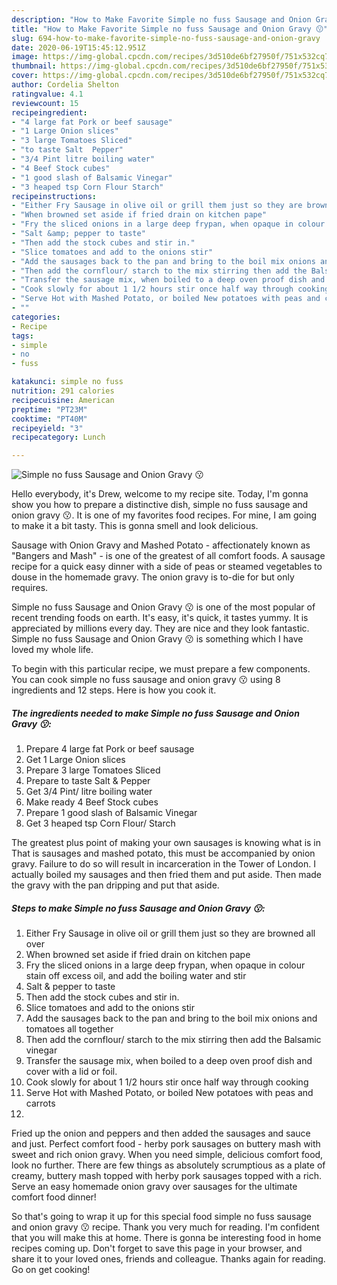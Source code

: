 ```yaml
---
description: "How to Make Favorite Simple no fuss Sausage and Onion Gravy 😗"
title: "How to Make Favorite Simple no fuss Sausage and Onion Gravy 😗"
slug: 694-how-to-make-favorite-simple-no-fuss-sausage-and-onion-gravy
date: 2020-06-19T15:45:12.951Z
image: https://img-global.cpcdn.com/recipes/3d510de6bf27950f/751x532cq70/simple-no-fuss-sausage-and-onion-gravy-😗-recipe-main-photo.jpg
thumbnail: https://img-global.cpcdn.com/recipes/3d510de6bf27950f/751x532cq70/simple-no-fuss-sausage-and-onion-gravy-😗-recipe-main-photo.jpg
cover: https://img-global.cpcdn.com/recipes/3d510de6bf27950f/751x532cq70/simple-no-fuss-sausage-and-onion-gravy-😗-recipe-main-photo.jpg
author: Cordelia Shelton
ratingvalue: 4.1
reviewcount: 15
recipeingredient:
- "4 large fat Pork or beef sausage"
- "1 Large Onion slices"
- "3 large Tomatoes Sliced"
- "to taste Salt  Pepper"
- "3/4 Pint litre boiling water"
- "4 Beef Stock cubes"
- "1 good slash of Balsamic Vinegar"
- "3 heaped tsp Corn Flour Starch"
recipeinstructions:
- "Either Fry Sausage in olive oil or grill them just so they are browned all over"
- "When browned set aside if fried drain on kitchen pape"
- "Fry the sliced onions in a large deep frypan, when opaque in colour stain off excess oil, and add the boiling water and stir"
- "Salt &amp; pepper to taste"
- "Then add the stock cubes and stir in."
- "Slice tomatoes and add to the onions stir"
- "Add the sausages back to the pan and bring to the boil mix onions and tomatoes all together"
- "Then add the cornflour/ starch to the mix stirring then add the Balsamic vinegar"
- "Transfer the sausage mix, when boiled to a deep oven proof dish and cover with a lid or foil."
- "Cook slowly for about 1 1/2 hours stir once half way through cooking"
- "Serve Hot with Mashed Potato, or boiled New potatoes with peas and carrots"
- ""
categories:
- Recipe
tags:
- simple
- no
- fuss

katakunci: simple no fuss 
nutrition: 291 calories
recipecuisine: American
preptime: "PT23M"
cooktime: "PT40M"
recipeyield: "3"
recipecategory: Lunch

---
```



![Simple no fuss Sausage and Onion Gravy 😗](https://img-global.cpcdn.com/recipes/3d510de6bf27950f/751x532cq70/simple-no-fuss-sausage-and-onion-gravy-😗-recipe-main-photo.jpg)

Hello everybody, it's Drew, welcome to my recipe site. Today, I'm gonna show you how to prepare a distinctive dish, simple no fuss sausage and onion gravy 😗. It is one of my favorites food recipes. For mine, I am going to make it a bit tasty. This is gonna smell and look delicious.

Sausage with Onion Gravy and Mashed Potato - affectionately known as &#34;Bangers and Mash&#34; - is one of the greatest of all comfort foods. A sausage recipe for a quick easy dinner with a side of peas or steamed vegetables to douse in the homemade gravy. The onion gravy is to-die for but only requires.

Simple no fuss Sausage and Onion Gravy 😗 is one of the most popular of recent trending foods on earth. It's easy, it's quick, it tastes yummy. It is appreciated by millions every day. They are nice and they look fantastic. Simple no fuss Sausage and Onion Gravy 😗 is something which I have loved my whole life.


To begin with this particular recipe, we must prepare a few components. You can cook simple no fuss sausage and onion gravy 😗 using 8 ingredients and 12 steps. Here is how you cook it.

<!--inarticleads1-->

##### The ingredients needed to make Simple no fuss Sausage and Onion Gravy 😗:

1. Prepare 4 large fat Pork or beef sausage
1. Get 1 Large Onion slices
1. Prepare 3 large Tomatoes Sliced
1. Prepare to taste Salt &amp; Pepper
1. Get 3/4 Pint/ litre boiling water
1. Make ready 4 Beef Stock cubes
1. Prepare 1 good slash of Balsamic Vinegar
1. Get 3 heaped tsp Corn Flour/ Starch


The greatest plus point of making your own sausages is knowing what is in That is sausages and mashed potato, this must be accompanied by onion gravy. Failure to do so will result in incarceration in the Tower of London. I actually boiled my sausages and then fried them and put aside. Then made the gravy with the pan dripping and put that aside. 

<!--inarticleads2-->

##### Steps to make Simple no fuss Sausage and Onion Gravy 😗:

1. Either Fry Sausage in olive oil or grill them just so they are browned all over
1. When browned set aside if fried drain on kitchen pape
1. Fry the sliced onions in a large deep frypan, when opaque in colour stain off excess oil, and add the boiling water and stir
1. Salt &amp; pepper to taste
1. Then add the stock cubes and stir in.
1. Slice tomatoes and add to the onions stir
1. Add the sausages back to the pan and bring to the boil mix onions and tomatoes all together
1. Then add the cornflour/ starch to the mix stirring then add the Balsamic vinegar
1. Transfer the sausage mix, when boiled to a deep oven proof dish and cover with a lid or foil.
1. Cook slowly for about 1 1/2 hours stir once half way through cooking
1. Serve Hot with Mashed Potato, or boiled New potatoes with peas and carrots
1. 


Fried up the onion and peppers and then added the sausages and sauce and just. Perfect comfort food - herby pork sausages on buttery mash with sweet and rich onion gravy. When you need simple, delicious comfort food, look no further. There are few things as absolutely scrumptious as a plate of creamy, buttery mash topped with herby pork sausages topped with a rich. Serve an easy homemade onion gravy over sausages for the ultimate comfort food dinner! 

So that's going to wrap it up for this special food simple no fuss sausage and onion gravy 😗 recipe. Thank you very much for reading. I'm confident that you will make this at home. There is gonna be interesting food in home recipes coming up. Don't forget to save this page in your browser, and share it to your loved ones, friends and colleague. Thanks again for reading. Go on get cooking!
